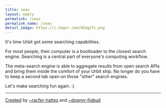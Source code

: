 ```yaml
---
title: seax
layout: empty
permalink: /seax
permalink_name: /seax
detail_image: https://i.imgur.com/XE4gvTs.png
---
```


It's time Urbit got some searching capabilities.

For most people, their computer is a bootloader to the closest search engine. Searching is a central part of everyone's computing workflow.

The meta-search engine is able to aggregate results from open search APIs and bring them inside the comfort of your Urbit ship. No longer do you have to keep a second tab open on those "other" search engines.

Let's make searching fun again. :)

---

[Created](https://github.com/ilyakooo0/seax) by [~racfer-hattes](https://iko.soy) and [~dopnyr-figbud](https://vagos.github.io/)
